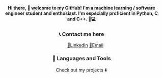 <div align="center">
  <p><strong>Hi there, 👋 welcome to my GitHub! I'm a machine learning / software engineer student and enthusiast. I'm especially proficient in Python, C and C++. 🐍💻</strong></p>
  <h3>📞 Contact me here</h3>
  <p>
    <ul>
      <a href="www.linkedin.com/in/foday-burleson">👔LinkedIn</a>
      <a href="mailto:fodayburleson@gmail.com">📧Email</a>
    </ul>
  </p>
  <h3>🧰 Languages and Tools</h3>
  <p>Check out my projects ⬇️</p>
</div>

<!--
**fburleson/fburleson** is a ✨ _special_ ✨ repository because its `README.md` (this file) appears on your GitHub profile.

Here are some ideas to get you started:

- 🔭 I’m currently working on ...
- 🌱 I’m currently learning ...
- 👯 I’m looking to collaborate on ...
- 🤔 I’m looking for help with ...
- 💬 Ask me about ...
- 📫 How to reach me: ...
- 😄 Pronouns: ...
- ⚡ Fun fact: ...
-->
